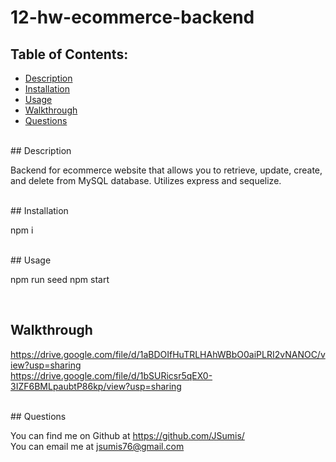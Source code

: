 # 12-hw-ecommerce-backend

  ## Table of Contents:
  - [Description](#description)
  - [Installation](#installation)
  - [Usage](#usage)
  - [Walkthrough](#walkthrough)
  - [Questions](#questions)

  <br />
  ## Description

  Backend for ecommerce website that allows you to retrieve, update, create, and delete from MySQL database.  Utilizes express and sequelize.

  <br />
  ## Installation

  npm i

  <br />
  ## Usage

  npm run seed
  npm start

 <br />

  ## Walkthrough

https://drive.google.com/file/d/1aBDOIfHuTRLHAhWBbO0aiPLRI2vNANOC/view?usp=sharing
<br />
https://drive.google.com/file/d/1bSURicsr5qEX0-3IZF6BMLpaubtP86kp/view?usp=sharing

 <br />
  ## Questions

  You can find me on Github at https://github.com/JSumis/
 <br />
  You can email me at jsumis76@gmail.com
